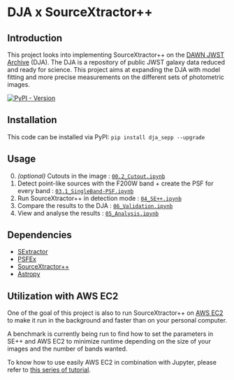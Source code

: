 # DJA x SourceXtractor++

## Introduction

This project looks into implementing SourceXtractor++ on the [DAWN JWST Archive](https://dawn-cph.github.io/dja/) (DJA). The DJA is a repository of public JWST galaxy data reduced and ready for science. This project aims at expanding the DJA with model fitting and more precise measurements on the different sets of photometric images.

[![PyPI - Version](https://img.shields.io/pypi/v/dja_sepp)](https://pypi.org/project/dja-sepp/)


## Installation

This code can be installed via PyPI: ```pip install dja_sepp --upgrade```

## Usage

0. *(optional)* Cutouts in the image : [`00.2_Cutout.ipynb`](00.2_Cutout.ipynb)
1. Detect point-like sources with the F200W band + create the PSF for every band : [`03.1_SingleBand-PSF.ipynb`](03.1_SingleBand-PSF.ipynb)
2. Run SourceXtractor++ in detection mode : [`04_SE++.ipynb`](04_SE++.ipynb)
3. Compare the results to the DJA : [`06_Validation.ipynb`](06_Validation.ipynb)
4. View and analyse the results : [`05_Analysis.ipynb`](05_Analysis.ipynb)

## Dependencies

* [SExtractor](https://www.astromatic.net/software/sextractor/)
* [PSFEx](https://www.astromatic.net/software/psfex/)
* [SourceXtractor++](https://github.com/astrorama/SourceXtractorPlusPlus)
* [Astropy](https://www.astropy.org/index.html)

## Utilization with AWS EC2

One of the goal of this project is also to run SourceXtractor++ on [AWS EC2](https://aws.amazon.com/ec2/) to make it run in the background and faster than on your personal computer. 

A benchmark is currently being run to find how to set the parameters in SE++ and AWS EC2 to minimize runtime depending on the size of your images and the number of bands wanted.

To know how to use easily AWS EC2 in combination with Jupyter, please refer to [this series of tutorial](https://github.com/AstroAure/VSJupytEC2).